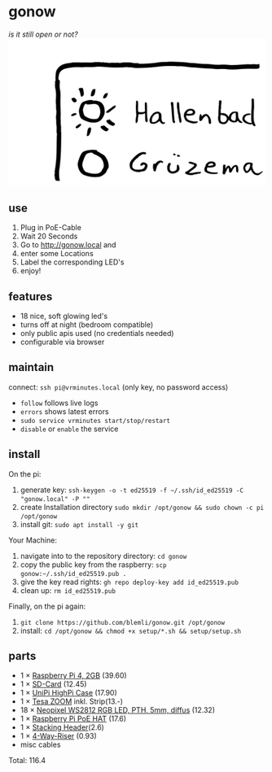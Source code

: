 # gonow
_is it still open or not?_![G0075](assets/G0075.svg)

## use
1. Plug in PoE-Cable
2. Wait 20 Seconds
3. Go to http://gonow.local and
4. enter some Locations
5. Label the corresponding LED's
6. enjoy!

## features

- 18 nice, soft glowing led's
- turns off at night (bedroom compatible)
- only public apis used (no credentials needed)
- configurable via browser

## maintain 

connect: `ssh pi@vrminutes.local`  (only key, no password access)

- `follow`  follows live logs
- `errors` shows latest errors
- `sudo service vrminutes start/stop/restart`
- `disable` or  `enable` the service

## install

On the pi:

1. generate key:  `ssh-keygen -o -t ed25519 -f ~/.ssh/id_ed25519 -C "gonow.local" -P ""` 
2. create Installation directory `sudo mkdir /opt/gonow && sudo chown -c pi /opt/gonow`
3. install git: `sudo apt install -y git`

Your Machine:

1. navigate into to the repository directory: `cd gonow`
2. copy the public key from the raspberry: `scp gonow:~/.ssh/id_ed25519.pub .`
3. give the key read rights: `gh repo deploy-key add id_ed25519.pub`
4. clean up: `rm id_ed25519.pub`

Finally, on the pi again:

1. `git clone https://github.com/blemli/gonow.git /opt/gonow`
2. install: `cd /opt/gonow && chmod +x setup/*.sh && setup/setup.sh`

## parts

- 1 ×    [Raspberry Pi 4, 2GB](https://www.digikey.ch/de/products/detail/raspberry-pi/SC0193-9/10258782) (39.60)
- 1 ×    [SD-Card](https://alltron.ch/de/product/1131343) (12.45)
- 1 ×    [UniPi HighPi Case](https://www.pi-shop.ch/highpi-gehaeuse-schwarz) (17.90)
- 1 ×    [Tesa ZOOM](https://alltron.ch/de/product/339023) inkl. Strip(13.-)
- 18 × [Neopixel WS2812 RGB LED, PTH, 5mm, diffus](https://www.digikey.ch/de/products/detail/sparkfun-electronics/COM-12986/5673799) (12.32)
- 1 ×    [Raspberry Pi PoE HAT](https://www.digikey.ch/de/products/detail/raspberry-pi/SC1022/14313703) (17.6)
- 1 ×    [Stacking Header](https://www.digikey.ch/de/products/detail/adafruit-industries-llc/1979/6238003)(2.6)
- 1 ×    [4-Way-Riser](https://www.digikey.ch/de/products/detail/samtec-inc/SSQ-102-01-G-D/1110568) (0.93)
- misc cables

Total: 116.4